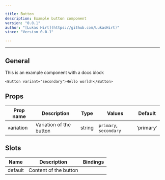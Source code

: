 ```yaml
---

title: Button
description: Example button component
version: "0.0.1"
author: "[Lukas Hirt](https://github.com/LukasHirt)"
since: "Version 0.0.1"

---
```


---

## General

This is an example component with a docs block

```vuejs
<Button variant="secondary">Hello world!</Button>
```

## Props

| Prop name | Description             | Type   | Values                 | Default   |
| --------- | ----------------------- | ------ | ---------------------- | --------- |
| variation | Variation of the button | string | `primary`, `secondary` | 'primary' |

## Slots

| Name    | Description           | Bindings |
| ------- | --------------------- | -------- |
| default | Content of the button |          |
